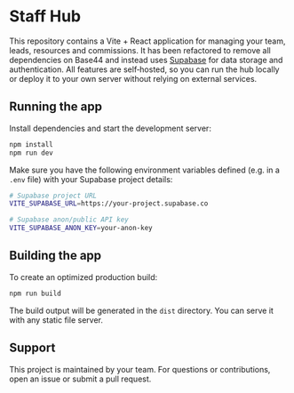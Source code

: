 # Staff Hub

This repository contains a Vite + React application for managing your team, leads,
resources and commissions. It has been refactored to remove all dependencies on
Base44 and instead uses [Supabase](https://supabase.com/) for data storage and
authentication. All features are self‑hosted, so you can run the hub locally or
deploy it to your own server without relying on external services.

## Running the app

Install dependencies and start the development server:

```bash
npm install
npm run dev
```

Make sure you have the following environment variables defined (e.g. in a
`.env` file) with your Supabase project details:

```bash
# Supabase project URL
VITE_SUPABASE_URL=https://your-project.supabase.co

# Supabase anon/public API key
VITE_SUPABASE_ANON_KEY=your-anon-key
```

## Building the app

To create an optimized production build:

```bash
npm run build
```

The build output will be generated in the `dist` directory. You can serve it
with any static file server.

## Support

This project is maintained by your team. For questions or contributions,
open an issue or submit a pull request.